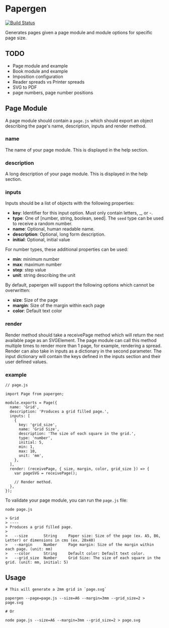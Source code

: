 
Papergen
========

[![Build Status](https://travis-ci.org/cixzhang/papergen.svg?branch=master)](https://travis-ci.org/cixzhang/papergen)

Generates pages given a page module and module options for
specific page size.


TODO
----

* Page module and example
* Book module and example
* Imposition configuration
* Reader spreads vs Printer spreads
* SVG to PDF
* page numbers, page number positions

Page Module
-----------

A page module should contain a `page.js` which should export an object
describing the page's name, description, inputs and render method.

### name

The name of your page module. This is displayed in the help section.

### description

A long description of your page module. This is displayed in the help section.

### inputs

Inputs should be a list of objects with the following properties:

* **key**: Identifier for this input option. Must only contain letters, \_, or -.
* **type**: One of [number, string, boolean, seed]. The `seed` type can be used to receive a random number.
* **name**: Optional, human readable name.
* **description**: Optional, long form description.
* **initial**: Optional, initial value

For number types, these additional properties can be used:

* **min**: minimum number
* **max**: maximum number
* **step**: step value
* **unit**: string describing the unit

By default, papergen will support the following options which cannot be overwritten:

* **size**: Size of the page
* **margin**: Size of the margin within each page
* **color**: Default text color

### render

Render method should take a receivePage method which will return the next available page as an SVGElement.
The page module can call this method multiple times to render more than 1 page, for example, rendering
a spread. Render can also take in inputs as a dictionary in the second parameter. The input dictionary
will contain the keys defined in the inputs section and their user defined values.


### example

```
// page.js

import Page from papergen;

module.exports = Page({
  name: 'Grid',
  description: 'Produces a grid filled page.',
  inputs: [
    {
      key: 'grid_size',
      name: 'Grid Size',
      description: 'The size of each square in the grid.',
      type: 'number',
      initial: 5,
      min: 1,
      max: 10,
      unit: 'mm',
    },
  ],
  render: (receivePage, { size, margin, color, grid_size }) => {
    var pageSVG = receivePage();

    // Render method.
  },
});

```

To validate your page module, you can run the `page.js` file:

```
node page.js

> Grid
> ----
> Produces a grid filled page.
>
>   --size       String     Paper size: Size of the page (ex. A5, B6, Letter) or dimensions in cms (ex. 20x40)
>   --margin     Number     Page margin: Size of the margin within each page. (unit: mm)
>   --color      String     Default color: Default text color.
>   --grid_size  Number     Grid Size: The size of each square in the grid. (unit: mm, initial: 5)
```

Usage
-----

```
# This will generate a 2mm grid in `page.svg`

papergen --page=page.js --size=A6 --margin=3mm --grid_size=2 > page.svg

# Or

node page.js --size=A6 --margin=3mm --grid_size=2 > page.svg
```

